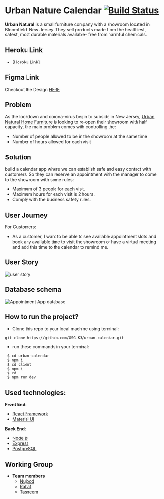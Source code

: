 # Urban Nature Calendar [![Build Status](https://travis-ci.org/GSG-K3/urban-calendar.svg?branch=master)](https://travis-ci.org/GSG-K3/urban-calendar)

**Urban Natural** is a small furniture company with a showroom located in Bloomfield, New Jersey. They sell products made from the healthiest, safest, most durable materials available- free from harmful chemicals.

## Heroku Link

- [Heroku Link]

## Figma Link

Checkout the Design
[HERE](https://www.figma.com/file/HoRxhtr24UIomHNurCH6b7/Appointment-app?node-id=0%3A1)

## Problem

As the lockdown and corona-virus begin to subside in New Jersey, [Urban Natural Home Furniture](https://www.urbannatural.com/) is looking to re-open their showroom with half capacity, the main problem comes with controlling the:

- Number of people allowed to be in the showroom at the same time
- Number of hours allowed for each visit

## Solution

build a calendar app where we can establish safe and easy contact with customers.
So they can reserve an appointment with the manager to come to the showroom with some rules:

- Maximum of 3 people for each visit.
- Maximum hours for each visit is 2 hours.
- Comply with the business safety rules.

## User Journey

For Customers:

- As a customer, I want to be able to see available appointment slots and book any available time to visit the showroom or have a virtual meeting and add this time to the calendar to remind me.

## User Story

![user story](https://user-images.githubusercontent.com/54964739/86168141-6a994a80-bb20-11ea-908f-e28facee834b.png)

## Database schema

![Appointment App database](https://user-images.githubusercontent.com/54964739/86388515-9beb5500-bc9d-11ea-905b-7e89d387dccd.png)

## How to run the project?

- Clone this repo to your local machine using terminal:

```shell
git clone https://github.com/GSG-K3/urban-calendar.git
```

- run these commands in your terminal:

```shell
 $ cd urban-calendar
 $ npm i
 $ cd client
 $ npm i
 $ cd ..
 $ npm run dev
```

## Used technologies:

**Front End**:

- [React Framework](https://reactjs.org/)
- [Material UI](https://material-ui.com/)

**Back End**:

- [Node js](https://nodejs.org/en/)
- [Express](https://expressjs.com/)
- [PostgreSQL](https://www.postgresql.org/)

## Working Group

- **Team members**
  - [Nujood](https://github.com/Jood80)
  - [Rahaf](https://github.com/Rahaf-96)
  - [Tasneem](https://github.com/tasneembhiri)
